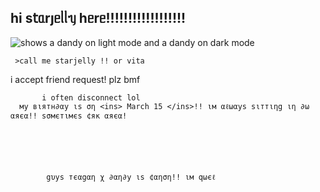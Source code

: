 ## һі s𝗍ᥲrȷᥱᥣᥣᥡ һᥱrᥱ!!!!!!!!!!!!!!!!!! 




<picture>
 <source media="(prefers-color-scheme: dark)" [srcset="(https://files.catbox.moe/57pfbk.gif)">
 <source media="(prefers-color-scheme: light)" srcset="https://files.catbox.moe/9nongc.gif">
 <img alt="shows a dandy on light mode and a dandy on dark mode" src="https://files.catbox.moe/01u8gt.png">
</picture>


     >call me starjelly !! or vita
   i accept friend request! plz bmf



           i often disconnect lol
      му вιятн∂αу ιѕ ση <ins> March 15 </ins>!! ιм αℓωαуѕ ѕιттιηg ιη ∂ω αяєα!! ѕσмєтιмєѕ ¢як αяєα! 






            gυуѕ тєαgαη χ ∂αη∂у ιѕ ¢αηση!! ιм qωєℓ
